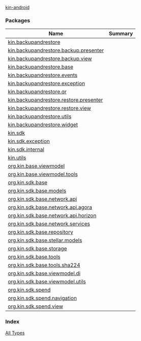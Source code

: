 [kin-android](./index.md)

### Packages

| Name | Summary |
|---|---|
| [kin.backupandrestore](kin.backupandrestore/index.md) |  |
| [kin.backupandrestore.backup.presenter](kin.backupandrestore.backup.presenter/index.md) |  |
| [kin.backupandrestore.backup.view](kin.backupandrestore.backup.view/index.md) |  |
| [kin.backupandrestore.base](kin.backupandrestore.base/index.md) |  |
| [kin.backupandrestore.events](kin.backupandrestore.events/index.md) |  |
| [kin.backupandrestore.exception](kin.backupandrestore.exception/index.md) |  |
| [kin.backupandrestore.qr](kin.backupandrestore.qr/index.md) |  |
| [kin.backupandrestore.restore.presenter](kin.backupandrestore.restore.presenter/index.md) |  |
| [kin.backupandrestore.restore.view](kin.backupandrestore.restore.view/index.md) |  |
| [kin.backupandrestore.utils](kin.backupandrestore.utils/index.md) |  |
| [kin.backupandrestore.widget](kin.backupandrestore.widget/index.md) |  |
| [kin.sdk](kin.sdk/index.md) |  |
| [kin.sdk.exception](kin.sdk.exception/index.md) |  |
| [kin.sdk.internal](kin.sdk.internal/index.md) |  |
| [kin.utils](kin.utils/index.md) |  |
| [org.kin.base.viewmodel](org.kin.base.viewmodel/index.md) |  |
| [org.kin.base.viewmodel.tools](org.kin.base.viewmodel.tools/index.md) |  |
| [org.kin.sdk.base](org.kin.sdk.base/index.md) |  |
| [org.kin.sdk.base.models](org.kin.sdk.base.models/index.md) |  |
| [org.kin.sdk.base.network.api](org.kin.sdk.base.network.api/index.md) |  |
| [org.kin.sdk.base.network.api.agora](org.kin.sdk.base.network.api.agora/index.md) |  |
| [org.kin.sdk.base.network.api.horizon](org.kin.sdk.base.network.api.horizon/index.md) |  |
| [org.kin.sdk.base.network.services](org.kin.sdk.base.network.services/index.md) |  |
| [org.kin.sdk.base.repository](org.kin.sdk.base.repository/index.md) |  |
| [org.kin.sdk.base.stellar.models](org.kin.sdk.base.stellar.models/index.md) |  |
| [org.kin.sdk.base.storage](org.kin.sdk.base.storage/index.md) |  |
| [org.kin.sdk.base.tools](org.kin.sdk.base.tools/index.md) |  |
| [org.kin.sdk.base.tools.sha224](org.kin.sdk.base.tools.sha224/index.md) |  |
| [org.kin.sdk.base.viewmodel.di](org.kin.sdk.base.viewmodel.di/index.md) |  |
| [org.kin.sdk.base.viewmodel.utils](org.kin.sdk.base.viewmodel.utils/index.md) |  |
| [org.kin.sdk.spend](org.kin.sdk.spend/index.md) |  |
| [org.kin.sdk.spend.navigation](org.kin.sdk.spend.navigation/index.md) |  |
| [org.kin.sdk.spend.view](org.kin.sdk.spend.view/index.md) |  |

### Index

[All Types](alltypes/index.md)